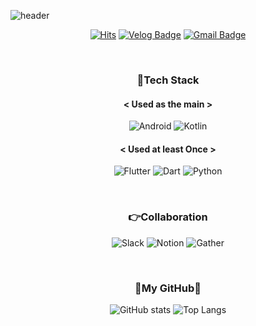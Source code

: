 ![header](https://capsule-render.vercel.app/api?type=waving&color=timeGradient&text=Welcom%20to%20Soyeon's%20GitHub👋&animation=twinkling&fontSize=35&fontAlignY=40&fontAlign=70&height=250)

<div align=center>

[![Hits](https://hits.seeyoufarm.com/api/count/incr/badge.svg?url=https%3A%2F%2Fgithub.com%2Fars-yeon&count_bg=%237381D7&title_bg=%23555555&icon=&icon_color=%23E7E7E7&title=hits&edge_flat=false)](https://hits.seeyoufarm.com)
 [![Velog Badge](https://img.shields.io/badge/Velog-11B48A?style=flat-square&logo=Vimeo&logoColor=white&link=https://velog.io/@ars_yeon)](https://velog.io/@ars_yeon) [![Gmail Badge](https://img.shields.io/badge/Gmail-EA4335?style=flat-square&logo=Gmail&logoColor=white&link=mailto:zosel7301@gmail.com)](mailto:zosel7301@gmail.com)

<br>

<h3>📌Tech Stack</h2>

<h4>< Used as the main ></h4>

![Android](https://img.shields.io/badge/android-3DDC84?style=for-the-badge&logo=android&logoColor=white) ![Kotlin](https://img.shields.io/badge/kotlin-7F52FF?style=for-the-badge&logo=kotlin&logoColor=white)

<h4>< Used at least Once ></h4>

![Flutter](https://img.shields.io/badge/flutter-02569B?style=for-the-badge&logo=flutter&logoColor=white) ![Dart](https://img.shields.io/badge/dart-0175C2?style=for-the-badge&logo=dart&logoColor=white) ![Python](https://img.shields.io/badge/python-3776AB?style=for-the-badge&logo=python&logoColor=white)

<br>

<h3>👉Collaboration</h3>

![Slack](https://img.shields.io/badge/slack-4A154B?style=for-the-badge&logo=slack&logoColor=white) ![Notion](https://img.shields.io/badge/notion-000000?style=for-the-badge&logo=notion&logoColor=white) ![Gather](https://img.shields.io/badge/gather-4358D8?style=for-the-badge&logo=gather&logoColor=white)

<br>

<h3>🌱My GitHub🌱</h3>

![GitHub stats](https://github-readme-stats.vercel.app/api?username=ars-yeon&hide=issues&theme=dracula) ![Top Langs](https://github-readme-stats.vercel.app/api/top-langs/?username=ars-yeon&layout=compact&theme=dracula)
</div>
